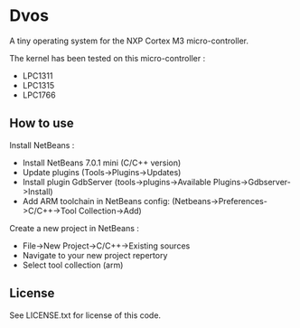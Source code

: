 Dvos
====

A tiny operating system for the NXP Cortex M3 micro-controller.

The kernel has been tested on this micro-controller :
- LPC1311
- LPC1315
- LPC1766

How to use
----------

Install NetBeans :
- Install NetBeans 7.0.1 mini (C/C++ version)
- Update plugins (Tools->Plugins->Updates)
- Install plugin GdbServer (tools->plugins->Available Plugins->Gdbserver->Install)
- Add ARM toolchain in NetBeans config: (Netbeans->Preferences->C/C++->Tool Collection->Add)

Create a new project in NetBeans :
- File->New Project->C/C++->Existing sources
- Navigate to your new project repertory
- Select tool collection (arm)

License
-------

See LICENSE.txt for license of this code.

